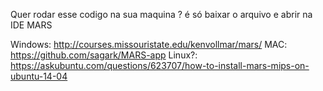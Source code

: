 Quer rodar esse codigo na sua maquina ? é só baixar o  arquivo e abrir na IDE MARS

Windows: http://courses.missouristate.edu/kenvollmar/mars/
MAC: https://github.com/sagark/MARS-app
Linux?: https://askubuntu.com/questions/623707/how-to-install-mars-mips-on-ubuntu-14-04
